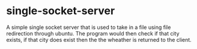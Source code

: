 # single-socket-server
A simple single socket server that is used to take in a file using file redirection through ubuntu. The program would then check if that city exists, if that city does exist then the the wheather is returned to the client.
